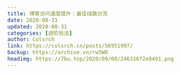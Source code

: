 ```yaml
---
title: 博客访问速度提升：最佳线路分流
date: 2020-08-31
updated: 2020-08-31
categories: [进阶玩法]
author: Colsrch
link: https://colsrch.cn/posts/56951997/
backup: https://archive.vn/rw5WO
headimg: https://7bu.top/2020/09/08/246316f2e8491.png
---
```

